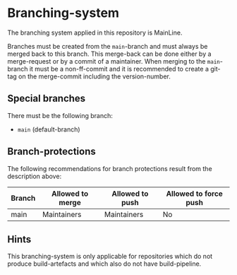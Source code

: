 # Branching-system

The branching system applied in this repository is MainLine.

Branches must be created from the `main`-branch and must always be merged back to this branch. This merge-back can be done either by a merge-request or by a commit of a maintainer.
When merging to the `main`-branch it must be a non-ff-commit and it is recommended to create a git-tag on the merge-commit including the version-number.

## Special branches

There must be the following branch:

- `main` (default-branch)

## Branch-protections

The following recommendations for branch protections result from the description above:

| Branch | Allowed to merge         | Allowed to push | Allowed to force push  |
|--------|--------------------------|-----------------|------------------------|
| main   | Maintainers              | Maintainers     |           No           |

## Hints

This branching-system is only applicable for repositories which do not produce build-artefacts and which also do not have build-pipeline.
